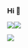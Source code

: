 ### Hi 👋
<a href="https://github.com/Joooook" target="_blank"><img  align=center src="https://img.shields.io/badge/github-Joooook-%231677ff?style=flat"/></a><a href="https://www.cnblogs.com/Joooook" target="_blank"><img  align=center src="https://img.shields.io/badge/cnblogs-Joooook-%235cd26c?style=flat"/></a>


<img   align="center" src="https://github-readme-stats.vercel.app/api?username=Joooook&locale=cn&line_height=33&show_icons=true&hide=&theme=dracula&rank_icon=github"/>
